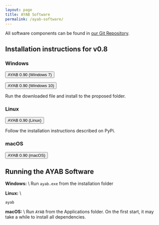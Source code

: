 ```yaml
---
layout: page
title: AYAB Software
permalink: /ayab-software/
---
```


All software components can be found in [our Git Repository](https://github.com/AllYarnsAreBeautiful/ayab-desktop).


## Installation instructions for v0.8

### Windows

<p><a href="https://github.com/AllYarnsAreBeautiful/ayab-desktop/releases/download/0.9/AYAB-0.9-windows7-setup.exe" target="\_blank"><button type="button" class="btn btn-lg btn-primary">AYAB 0.90 (Windows 7)</button></a></p>

<p><a href="https://github.com/AllYarnsAreBeautiful/ayab-desktop/releases/download/0.9/AYAB-0.9-windows10-setup.exe" target="\_blank"><button type="button" class="btn btn-lg btn-primary">AYAB 0.90 (Windows 10)</button></a></p>

Run the downloaded file and install to the proposed folder.

### Linux

<p><a href="https://pypi.python.org/pypi/ayab/0.9" target="_blank"><button type="button" class="btn btn-lg btn-primary">AYAB 0.90 (Linux)</button></a></p>

Follow the installation instructions described on PyPi.

### macOS

<p><a href="https://github.com/AllYarnsAreBeautiful/ayab-desktop/releases/download/0.9/AYAB-0.9-MacOSX-Signed.dmg" target="_blank"><button type="button" class="btn btn-lg btn-primary">AYAB 0.90 (macOS)</button></a></p>

## Running the AYAB Software

**Windows:** \\
Run `ayab.exe` from the installation folder

**Linux:** \\
```
ayab
```

**macOS:** \\
Run `AYAB` from the Applications folder. On the first start, it may take a while to install all dependencies.

